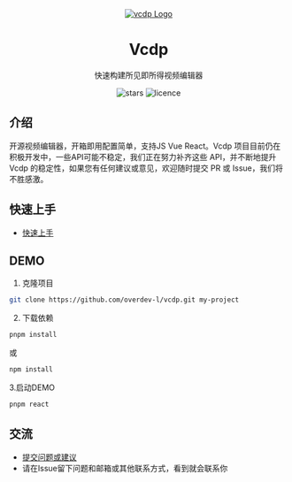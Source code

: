 <div align="center">
  <a href="https://vcdp.overdev.cn" target="_blank">
    <img alt="vcdp Logo" src="https://image.liuyongzhi.cn/vcdp/Vcdp-banner.png"/>
  </a>
</div>
<div align="center">
  <h1>Vcdp</h1>
</div>

<div align="center">

快速构建所见即所得视频编辑器

<img src="https://img.shields.io/github/stars/overdev-l/vcdp" alt="stars">
<!-- <img src="https://img.shields.io/npm/v/vcdp/cli.svg?style=flat-square" alt="stars"> -->
<img src="https://img.shields.io/badge/license-MIT-blue.svg" alt="licence">

</div>


## 介绍
开源视频编辑器，开箱即用配置简单，支持JS Vue React。Vcdp 项目目前仍在积极开发中，一些API可能不稳定，我们正在努力补齐这些 API，并不断地提升 Vcdp 的稳定性，如果您有任何建议或意见，欢迎随时提交 PR 或 Issue，我们将不胜感激。

## 快速上手

- [快速上手](https://vcdp.overdev.cn)
## DEMO

1. 克隆项目
```bash
git clone https://github.com/overdev-l/vcdp.git my-project
```

2. 下载依赖
```bash
pnpm install
```
或
```bash
npm install
```
3.启动DEMO
```bash
pnpm react
```
## 交流
- [提交问题或建议](https://github.com/overdev-l/vcdp/issues)
- 请在Issue留下问题和邮箱或其他联系方式，看到就会联系你
